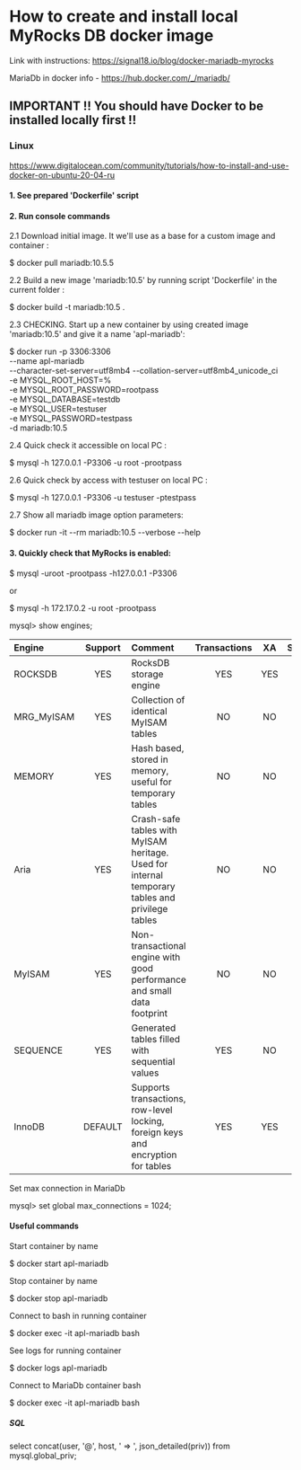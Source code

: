 # How to create and install local MyRocks DB docker image

Link with instructions:
https://signal18.io/blog/docker-mariadb-myrocks

MariaDb in docker info - https://hub.docker.com/_/mariadb/

##  IMPORTANT !! You should have Docker to be installed locally first !!

### Linux

https://www.digitalocean.com/community/tutorials/how-to-install-and-use-docker-on-ubuntu-20-04-ru

#### 1. See prepared 'Dockerfile' script


#### 2. Run console commands

2.1 Download initial image. It we'll use as a base for a custom image and container :

$ docker pull mariadb:10.5.5


2.2 Build a new image 'mariadb:10.5' by running script 'Dockerfile' in the current folder :

$ docker build -t mariadb:10.5 .


2.3 CHECKING. Start up a new container by using created image 'mariadb:10.5' and give it a name 'apl-mariadb':

$ docker run -p 3306:3306 \
    --name apl-mariadb \
     --character-set-server=utf8mb4 --collation-server=utf8mb4_unicode_ci \
    -e MYSQL_ROOT_HOST=% \
    -e MYSQL_ROOT_PASSWORD=rootpass \
    -e MYSQL_DATABASE=testdb \
    -e MYSQL_USER=testuser \
    -e MYSQL_PASSWORD=testpass \
    -d mariadb:10.5


2.4 Quick check it accessible on local PC :

$ mysql -h 127.0.0.1 -P3306 -u root -prootpass

2.6 Quick check by access with testuser on local PC :

$ mysql -h 127.0.0.1 -P3306 -u testuser -ptestpass


2.7 Show all mariadb image option parameters:

$ docker run -it --rm mariadb:10.5 --verbose --help

#### 3. Quickly check that MyRocks is enabled:

$ mysql -uroot -prootpass -h127.0.0.1 -P3306

or 

$ mysql -h 172.17.0.2 -u root -prootpass

mysql> show engines;

| Engine | Support | Comment | Transactions | XA | Savepoints |
|:---|:---:|:---|:---:|:---:|:---:|
| ROCKSDB            | YES     | RocksDB storage engine                                                                          | YES          | YES  | YES        |
| MRG_MyISAM         | YES     | Collection of identical MyISAM tables                                                           | NO           | NO   | NO         |
| MEMORY             | YES     | Hash based, stored in memory, useful for temporary tables                                       | NO           | NO   | NO         |
| Aria               | YES     | Crash-safe tables with MyISAM heritage. Used for internal temporary tables and privilege tables | NO           | NO   | NO         |
| MyISAM             | YES     | Non-transactional engine with good performance and small data footprint                         | NO           | NO   | NO         |
| SEQUENCE           | YES     | Generated tables filled with sequential values                                                  | YES          | NO   | YES        |
| InnoDB             | DEFAULT | Supports transactions, row-level locking, foreign keys and encryption for tables                | YES          | YES  | YES        |
 
Set max connection in MariaDb

mysql> set global max_connections = 1024;


#### Useful commands

Start container by name

$ docker start apl-mariadb

Stop container by name

$ docker stop apl-mariadb

Connect to bash in running container

$ docker exec -it apl-mariadb bash

See logs for running container 

$ docker logs apl-mariadb

Connect to MariaDb container bash

$ docker exec -it apl-mariadb bash

##### SQL

select concat(user, '@', host, ' => ', json_detailed(priv)) from mysql.global_priv;

